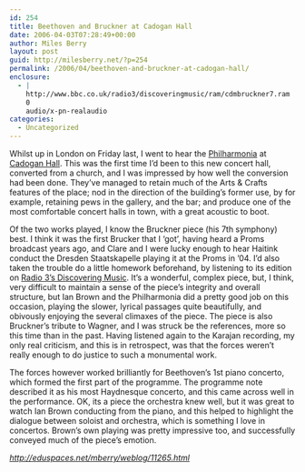 ```yaml
---
id: 254
title: Beethoven and Bruckner at Cadogan Hall
date: 2006-04-03T07:28:49+00:00
author: Miles Berry
layout: post
guid: http://milesberry.net/?p=254
permalink: /2006/04/beethoven-and-bruckner-at-cadogan-hall/
enclosure:
  - |
    http://www.bbc.co.uk/radio3/discoveringmusic/ram/cdmbruckner7.ram
    0
    audio/x-pn-realaudio
categories:
  - Uncategorized
---
```

Whilst up in London on Friday last, I went to hear the [Philharmonia](http://www.philharmonia.co.uk/) at [Cadogan Hall](http://www.cadoganhall.com/). This was the first time I&#8217;d been to this new concert hall, converted from a church, and I was impressed by how well the conversion had been done. They&#8217;ve managed to retain much of the Arts & Crafts features of the place; nod in the direction of the building&#8217;s former use, by for example, retaining pews in the gallery, and the bar; and produce one of the most comfortable concert halls in town, with a great acoustic to boot.<!--more-->

Of the two works played, I know the Bruckner piece (his 7th symphony) best. I think it was the first Brucker that I &#8216;got&#8217;, having heard a Proms broadcast years ago, and Clare and I were lucky enough to hear Haitink conduct the Dresden Staatskapelle playing it at the Proms in &#8217;04. I&#8217;d also taken the trouble do a little homework beforehand, by listening to its edition on [Radio 3&#8217;s Discovering Music](http://www.bbc.co.uk/radio3/discoveringmusic/ram/cdmbruckner7.ram). It&#8217;s a wonderful, complex piece, but, I think, very difficult to maintain a sense of the piece&#8217;s integrity and overall structure, but Ian Brown and the Philharmonia did a pretty good job on this occasion, playing the slower, lyrical passages quite beautifully, and obivously enjoying the several climaxes of the piece. The piece is also Bruckner&#8217;s tribute to Wagner, and I was struck be the references, more so this time than in the past. Having listened again to the Karajan recording, my only real criticism, and this is in retrospect, was that the forces weren&#8217;t really enough to do justice to such a monumental work.

The forces however worked brilliantly for Beethoven&#8217;s 1st piano concerto, which formed the first part of the programme. The programme note described it as his most Haydnesque concerto, and this came across well in the performance. OK, its a piece the orchestra knew well, but it was great to watch Ian Brown conducting from the piano, and this helped to highlight the dialogue between soloist and orchestra, which is something I love in concertos. Brown&#8217;s own playing was pretty impressive too, and successfully conveyed much of the piece&#8217;s emotion.

_<http://eduspaces.net/mberry/weblog/11265.html>_